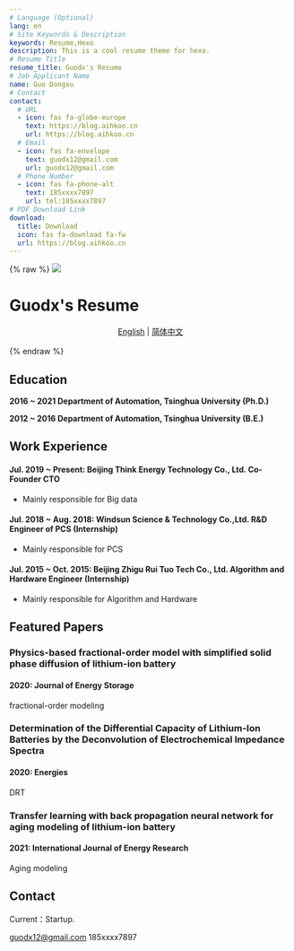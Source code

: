 ```yaml
---
# Language (Optional)
lang: en
# Site Keywords & Description
keywords: Resume,Hexo
description: This is a cool resume theme for hexo.
# Resume Title
resume_title: Guodx's Resume
# Job Applicant Name
name: Guo Dongxu
# Contact
contact:
  # URL
  - icon: fas fa-globe-europe
    text: https://blog.aihkoo.cn
    url: https://blog.aihkoo.cn
  # Email
  - icon: fas fa-envelope
    text: guodx12@gmail.com
    url: guodx12@gmail.com
  # Phone Number
  - icon: fas fa-phone-alt
    text: 185xxxx7897
    url: tel:185xxxx7897
# PDF Download Link
download:
  title: Download
  icon: fas fa-download fa-fw
  url: https://blog.aihkoo.cn
---
```


{% raw %}
<grid>
<avatar><img src="https://cdn.jsdelivr.net/gh/aihkoo/cdn-assets/portrait/portrait.jpg"></avatar>

<h1>Guodx's Resume</h1>
<center>
<a href='/'>English</a> | <a href='/zh-cn/'>简体中文</a>
</center>

<br>
</grid>
{% endraw %}


## <i class="fas fa-user-graduate"></i> Education

**2016 ~ 2021 Department of Automation, Tsinghua University  (Ph.D.)**

**2012 ~ 2016 Department of Automation, Tsinghua University  (B.E.)**


## <i class="fas fa-user-tie"></i> Work Experience


#### Jul. 2019 ~ Present: Beijing Think Energy Technology Co., Ltd. Co-Founder CTO

- Mainly responsible for Big data

#### Jul. 2018 ~ Aug. 2018: Windsun Science & Technology Co.,Ltd. R&D Engineer of PCS (Internship)

- Mainly responsible for PCS

#### Jul. 2015 ~ Oct. 2015: Beijing Zhigu Rui Tuo Tech Co., Ltd. Algorithm and Hardware Engineer (Internship)

- Mainly responsible for Algorithm and Hardware



## <i class="fas fa-award"></i> Featured Papers

### Physics-based fractional-order model with simplified solid phase diffusion of lithium-ion battery

#### 2020: Journal of Energy Storage

fractional-order modeling

### Determination of the Differential Capacity of Lithium-Ion Batteries by the Deconvolution of Electrochemical Impedance Spectra

#### 2020: Energies

DRT

### Transfer learning with back propagation neural network for aging modeling of lithium-ion battery

#### 2021: International Journal of Energy Research

Aging modeling


## <i class="fas fa-phone-alt"></i> Contact

Current：Startup.

<i class="fas fa-envelope fa-fw"></i> guodx12@gmail.com
<i class="fas fa-phone-alt fa-fw"></i> 185xxxx7897